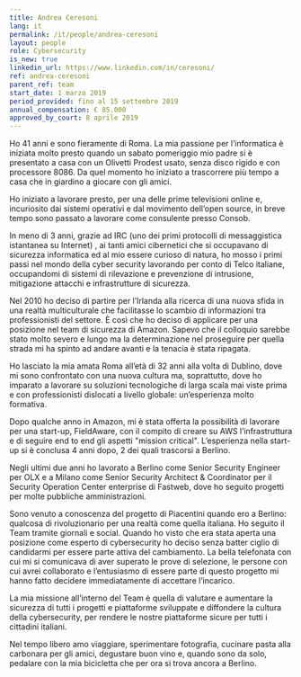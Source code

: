```yaml
---
title: Andrea Ceresoni
lang: it
permalink: /it/people/andrea-ceresoni
layout: people
role: Cybersecurity 
is_new: true
linkedin_url: https://www.linkedin.com/in/ceresoni/
ref: andrea-ceresoni
parent_ref: team
start_date: 1 marzo 2019
period_provided: fino al 15 settembre 2019
annual_compensation: € 85.000
approved_by_court: 8 aprile 2019
---
```

Ho 41 anni e sono fieramente di Roma. La mia passione per l’informatica è iniziata molto presto quando un sabato pomeriggio mio padre si è presentato a casa con un Olivetti Prodest usato, senza disco rigido e con processore 8086. Da quel momento ho iniziato a trascorrere più tempo a casa che in giardino a giocare con gli amici.

Ho iniziato a lavorare presto, per una delle prime televisioni online e, incuriosito dai sistemi operativi e dal movimento dell’open source, in breve tempo sono passato a lavorare come consulente presso Consob.

In meno di 3 anni, grazie ad IRC (uno dei primi protocolli di messaggistica istantanea su Internet) , ai tanti amici cibernetici che si occupavano di sicurezza informatica ed al mio essere curioso di natura, ho mosso i primi passi nel mondo della cyber security lavorando per conto di Telco italiane, occupandomi di sistemi di rilevazione e prevenzione di intrusione, mitigazione attacchi e infrastrutture di sicurezza. 

Nel 2010 ho deciso di partire per l’Irlanda alla ricerca di una nuova sfida in una realtà multiculturale che facilitasse lo scambio di informazioni tra professionisti del settore. È così che ho deciso di applicare per una posizione nel team di sicurezza di Amazon. Sapevo che il colloquio sarebbe stato molto severo e lungo ma la determinazione nel proseguire per quella strada mi ha spinto ad andare avanti e la tenacia è stata ripagata.

Ho lasciato la mia amata Roma all’età di 32 anni alla volta di Dublino, dove mi sono confrontato con una nuova cultura ma, soprattutto, dove ho imparato a lavorare su soluzioni tecnologiche di larga scala mai viste prima e con professionisti dislocati a livello globale: un’esperienza molto formativa.

Dopo qualche anno in Amazon, mi è stata offerta la possibilità di lavorare per una start-up, FieldAware, con il compito di creare su AWS l’infrastruttura e di seguire end to end gli aspetti "mission critical". L’esperienza nella start-up si è conclusa 4 anni dopo, 2 dei quali trascorsi a Berlino. 

Negli ultimi due anni ho lavorato a Berlino come Senior Security Engineer per OLX e a Milano come Senior Security Architect & Coordinator per il Security Operation Center enterprise di Fastweb, dove ho seguito progetti per molte pubbliche amministrazioni.

Sono venuto a conoscenza del progetto di Piacentini quando ero a Berlino: qualcosa di rivoluzionario per una realtà come quella italiana. Ho seguito il Team tramite giornali e social.
Quando ho visto che era stata aperta una posizione come esperto di cybersecurity ho deciso senza batter ciglio di candidarmi per essere parte attiva del cambiamento. La bella telefonata con cui mi si comunicava di aver superato le prove di selezione, le persone con cui avrei collaborato e l’entusiasmo di essere parte di questo progetto mi hanno fatto decidere immediatamente di accettare l’incarico. 

La mia missione all’interno del Team è quella di valutare e aumentare la sicurezza di tutti i progetti e piattaforme sviluppate e diffondere la cultura della cybersecurity, per rendere le nostre piattaforme sicure per tutti i cittadini italiani. 

Nel tempo libero amo viaggiare, sperimentare fotografia, cucinare pasta alla carbonara per gli amici, degustare buon vino e, quando sono da solo, pedalare con la mia bicicletta che per ora si trova ancora a Berlino.

